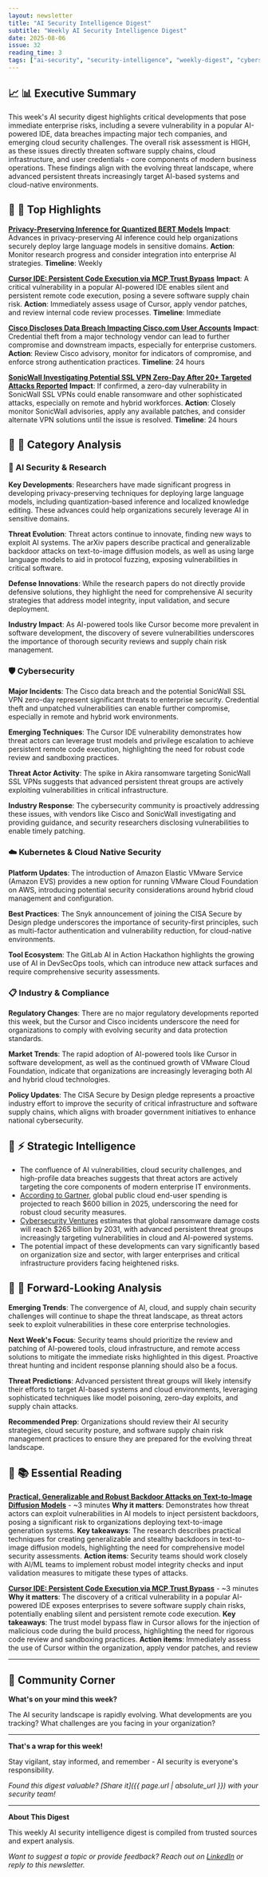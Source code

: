 ```yaml
---
layout: newsletter
title: "AI Security Intelligence Digest"
subtitle: "Weekly AI Security Intelligence Digest"
date: 2025-08-06
issue: 32
reading_time: 3
tags: ["ai-security", "security-intelligence", "weekly-digest", "cybersecurity"]
---
```


## 📈 📊 Executive Summary

This week's AI security digest highlights critical developments that pose immediate enterprise risks, including a severe vulnerability in a popular AI-powered IDE, data breaches impacting major tech companies, and emerging cloud security challenges. The overall risk assessment is HIGH, as these issues directly threaten software supply chains, cloud infrastructure, and user credentials - core components of modern business operations. These findings align with the evolving threat landscape, where advanced persistent threats increasingly target AI-based systems and cloud-native environments.

## 📰 🎯 Top Highlights

**[Privacy-Preserving Inference for Quantized BERT Models](https://arxiv.org/abs/2508.01636)**
**Impact**: Advances in privacy-preserving AI inference could help organizations securely deploy large language models in sensitive domains.
**Action**: Monitor research progress and consider integration into enterprise AI strategies.
**Timeline**: Weekly

**[Cursor IDE: Persistent Code Execution via MCP Trust Bypass](https://blog.checkpoint.com/research/cursor-ide-persistent-code-execution-via-mcp-trust-bypass/)**
**Impact**: A critical vulnerability in a popular AI-powered IDE enables silent and persistent remote code execution, posing a severe software supply chain risk.
**Action**: Immediately assess usage of Cursor, apply vendor patches, and review internal code review processes.
**Timeline**: Immediate

**[Cisco Discloses Data Breach Impacting Cisco.com User Accounts](https://www.bleepingcomputer.com/news/security/cisco-discloses-data-breach-impacting-ciscocom-user-accounts/)**
**Impact**: Credential theft from a major technology vendor can lead to further compromise and downstream impacts, especially for enterprise customers.
**Action**: Review Cisco advisory, monitor for indicators of compromise, and enforce strong authentication practices.
**Timeline**: 24 hours

**[SonicWall Investigating Potential SSL VPN Zero-Day After 20+ Targeted Attacks Reported](https://thehackernews.com/2025/08/sonicwall-investigating-potential-ssl.html)**
**Impact**: If confirmed, a zero-day vulnerability in SonicWall SSL VPNs could enable ransomware and other sophisticated attacks, especially on remote and hybrid workforces.
**Action**: Closely monitor SonicWall advisories, apply any available patches, and consider alternate VPN solutions until the issue is resolved.
**Timeline**: 24 hours

## 📰 📂 Category Analysis

### 🤖 AI Security & Research
**Key Developments**: Researchers have made significant progress in developing privacy-preserving techniques for deploying large language models, including quantization-based inference and localized knowledge editing. These advances could help organizations securely leverage AI in sensitive domains.

**Threat Evolution**: Threat actors continue to innovate, finding new ways to exploit AI systems. The arXiv papers describe practical and generalizable backdoor attacks on text-to-image diffusion models, as well as using large language models to aid in protocol fuzzing, exposing vulnerabilities in critical software.

**Defense Innovations**: While the research papers do not directly provide defensive solutions, they highlight the need for comprehensive AI security strategies that address model integrity, input validation, and secure deployment.

**Industry Impact**: As AI-powered tools like Cursor become more prevalent in software development, the discovery of severe vulnerabilities underscores the importance of thorough security reviews and supply chain risk management.

### 🛡️ Cybersecurity
**Major Incidents**: The Cisco data breach and the potential SonicWall SSL VPN zero-day represent significant threats to enterprise security. Credential theft and unpatched vulnerabilities can enable further compromise, especially in remote and hybrid work environments.

**Emerging Techniques**: The Cursor IDE vulnerability demonstrates how threat actors can leverage trust models and privilege escalation to achieve persistent remote code execution, highlighting the need for robust code review and sandboxing practices.

**Threat Actor Activity**: The spike in Akira ransomware targeting SonicWall SSL VPNs suggests that advanced persistent threat groups are actively exploiting vulnerabilities in critical infrastructure.

**Industry Response**: The cybersecurity community is proactively addressing these issues, with vendors like Cisco and SonicWall investigating and providing guidance, and security researchers disclosing vulnerabilities to enable timely patching.

### ☁️ Kubernetes & Cloud Native Security
**Platform Updates**: The introduction of Amazon Elastic VMware Service (Amazon EVS) provides a new option for running VMware Cloud Foundation on AWS, introducing potential security considerations around hybrid cloud management and configuration.

**Best Practices**: The Snyk announcement of joining the CISA Secure by Design pledge underscores the importance of security-first principles, such as multi-factor authentication and vulnerability reduction, for cloud-native environments.

**Tool Ecosystem**: The GitLab AI in Action Hackathon highlights the growing use of AI in DevSecOps tools, which can introduce new attack surfaces and require comprehensive security assessments.

### 📋 Industry & Compliance
**Regulatory Changes**: There are no major regulatory developments reported this week, but the Cursor and Cisco incidents underscore the need for organizations to comply with evolving security and data protection standards.

**Market Trends**: The rapid adoption of AI-powered tools like Cursor in software development, as well as the continued growth of VMware Cloud Foundation, indicate that organizations are increasingly leveraging both AI and hybrid cloud technologies.

**Policy Updates**: The CISA Secure by Design pledge represents a proactive industry effort to improve the security of critical infrastructure and software supply chains, which aligns with broader government initiatives to enhance national cybersecurity.

## 🧠 ⚡ Strategic Intelligence
- The confluence of AI vulnerabilities, cloud security challenges, and high-profile data breaches suggests that threat actors are actively targeting the core components of modern enterprise IT environments.
- [According to Gartner](https://www.gartner.com/en/newsroom/press-releases/2025-05-15-gartner-forecasts-global-public-cloud-end-user-spending-to-reach-600-billion-in-2025), global public cloud end-user spending is projected to reach $600 billion in 2025, underscoring the need for robust cloud security measures.
- [Cybersecurity Ventures](https://cybersecurityventures.com/global-ransomware-damage-costs-forecast/) estimates that global ransomware damage costs will reach $265 billion by 2031, with advanced persistent threat groups increasingly targeting vulnerabilities in cloud and AI-powered systems.
- The potential impact of these developments can vary significantly based on organization size and sector, with larger enterprises and critical infrastructure providers facing heightened risks.

## 📰 🔮 Forward-Looking Analysis
**Emerging Trends**: The convergence of AI, cloud, and supply chain security challenges will continue to shape the threat landscape, as threat actors seek to exploit vulnerabilities in these core enterprise technologies.

**Next Week's Focus**: Security teams should prioritize the review and patching of AI-powered tools, cloud infrastructure, and remote access solutions to mitigate the immediate risks highlighted in this digest. Proactive threat hunting and incident response planning should also be a focus.

**Threat Predictions**: Advanced persistent threat groups will likely intensify their efforts to target AI-based systems and cloud environments, leveraging sophisticated techniques like model poisoning, zero-day exploits, and supply chain attacks.

**Recommended Prep**: Organizations should review their AI security strategies, cloud security posture, and software supply chain risk management practices to ensure they are prepared for the evolving threat landscape.

## 📰 📚 Essential Reading

**[Practical, Generalizable and Robust Backdoor Attacks on Text-to-Image Diffusion Models](https://arxiv.org/abs/2508.01605)** - ~3 minutes
**Why it matters**: Demonstrates how threat actors can exploit vulnerabilities in AI models to inject persistent backdoors, posing a significant risk to organizations deploying text-to-image generation systems.
**Key takeaways**: The research describes practical techniques for creating generalizable and stealthy backdoors in text-to-image diffusion models, highlighting the need for comprehensive model security assessments.
**Action items**: Security teams should work closely with AI/ML teams to implement robust model integrity checks and input validation measures to mitigate these types of attacks.

**[Cursor IDE: Persistent Code Execution via MCP Trust Bypass](https://blog.checkpoint.com/research/cursor-ide-persistent-code-execution-via-mcp-trust-bypass/)** - ~3 minutes
**Why it matters**: The discovery of a critical vulnerability in a popular AI-powered IDE exposes enterprises to severe software supply chain risks, potentially enabling silent and persistent remote code execution.
**Key takeaways**: The trust model bypass flaw in Cursor allows for the injection of malicious code during the build process, highlighting the need for rigorous code review and sandboxing practices.
**Action items**: Immediately assess the use of Cursor within the organization, apply vendor patches, and review

---

## 💬 Community Corner

**What's on your mind this week?** 

The AI security landscape is rapidly evolving. What developments are you tracking? What challenges are you facing in your organization?

---

**That's a wrap for this week!**

Stay vigilant, stay informed, and remember - AI security is everyone's responsibility.

*Found this digest valuable? [Share it]({{ page.url | absolute_url }}) with your security team!*

---

**About This Digest**

This weekly AI security intelligence digest is compiled from trusted sources and expert analysis. 

*Want to suggest a topic or provide feedback? Reach out on [LinkedIn](https://linkedin.com/in/aminraji) or reply to this newsletter.*